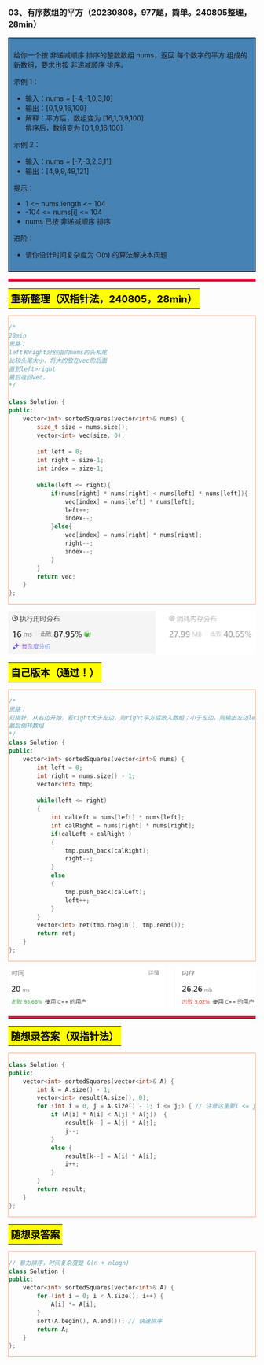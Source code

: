 ### 03、有序数组的平方（20230808，977题，简单。240805整理，28min）
<div style="border: 1px solid black; padding: 10px; background-color: SteelBlue;">

给你一个按 非递减顺序 排序的整数数组 nums，返回 每个数字的平方 组成的新数组，要求也按 非递减顺序 排序。

 

示例 1：

- 输入：nums = [-4,-1,0,3,10]
- 输出：[0,1,9,16,100]
- 解释：平方后，数组变为 [16,1,0,9,100]  
排序后，数组变为 [0,1,9,16,100]

示例 2：

- 输入：nums = [-7,-3,2,3,11]
- 输出：[4,9,9,49,121]
 

提示：

- 1 <= nums.length <= 104
- -104 <= nums[i] <= 104
- nums 已按 非递减顺序 排序
 

进阶：

- 请你设计时间复杂度为 O(n) 的算法解决本问题

  </p>
</div>

<hr style="border-top: 5px solid #DC143C;">
<table>
  <tr>
    <td bgcolor="Yellow" style="padding: 5px; border: 0px solid black;">
      <span style="font-weight: bold; font-size: 20px;color: black;">
      重新整理（双指针法，240805，28min）
      </span>
    </td>
  </tr>
</table>
<div style="padding: 0px; border: 1.5px solid LightSalmon; margin-bottom: 10px;">

```C++
/*
28min
思路：
left和right分别指向nums的头和尾
比较头尾大小，将大的放在vec的后面
直到left>right
最后返回vec。
*/

class Solution {
public:
    vector<int> sortedSquares(vector<int>& nums) {
        size_t size = nums.size();
        vector<int> vec(size, 0);

        int left = 0;
        int right = size-1;
        int index = size-1;

        while(left <= right){
            if(nums[right] * nums[right] < nums[left] * nums[left]){
                vec[index] = nums[left] * nums[left];
                left++;
                index--;
            }else{
                vec[index] = nums[right] * nums[right];
                right--;
                index--;
            }
        }
        return vec;
    }
};

```

</div>

![alt text](image/9fb1eb5302505c03218ee212faf84fc.png)

<table>
  <tr>
    <td bgcolor="Yellow" style="padding: 5px; border: 0px solid black;">
      <span style="font-weight: bold; font-size: 20px;color: black;">
      自己版本（通过！）
      </span>
    </td>
  </tr>
</table>

<div style="padding: 0px; border: 1.5px solid LightSalmon; margin-bottom: 10px">

```C++
/*
思路：
双指针，从右边开始，若right大于左边，则right平方后放入数组；小于左边，则输出左边left的平方，直至left = right。
最后倒转数组
*/
class Solution {
public:
    vector<int> sortedSquares(vector<int>& nums) {
        int left = 0;
        int right = nums.size() - 1;
        vector<int> tmp;

        while(left <= right)
        {
            int calLeft = nums[left] * nums[left];
            int calRight = nums[right] * nums[right];
            if(calLeft < calRight )
            {
                tmp.push_back(calRight);
                right--;
            }
            else
            {
                tmp.push_back(calLeft);
                left++; 
            }
        }
        vector<int> ret(tmp.rbegin(), tmp.rend());
        return ret;
    }
};
```

</div>

![Alt text](image/image-18.png)

<hr style="border-top: 5px solid #DC143C;">

<table>
  <tr>
    <td bgcolor="Yellow" style="padding: 5px; border: 0px solid black;">
      <span style="font-weight: bold; font-size: 20px;color: black;">
      随想录答案（双指针法）
      </span>
    </td>
  </tr>
</table>

<div style="padding: 0px; border: 1.5px solid LightSalmon; margin-bottom: 10px">

```C++
class Solution {
public:
    vector<int> sortedSquares(vector<int>& A) {
        int k = A.size() - 1;
        vector<int> result(A.size(), 0);
        for (int i = 0, j = A.size() - 1; i <= j;) { // 注意这里要i <= j，因为最后要处理两个元素
            if (A[i] * A[i] < A[j] * A[j])  {
                result[k--] = A[j] * A[j];
                j--;
            }
            else {
                result[k--] = A[i] * A[i];
                i++;
            }
        }
        return result;
    }
};
```
</div>

<table>
  <tr>
    <td bgcolor="Yellow" style="padding: 5px; border: 0px solid black;">
      <span style="font-weight: bold; font-size: 20px;color: black;">
      随想录答案
      </span>
    </td>
  </tr>
</table>

<div style="padding: 0px; border: 1.5px solid LightSalmon; margin-bottom: 10px">

```C++
// 暴力排序，时间复杂度是 O(n + nlogn)
class Solution {
public:
    vector<int> sortedSquares(vector<int>& A) {
        for (int i = 0; i < A.size(); i++) {
            A[i] *= A[i];
        }
        sort(A.begin(), A.end()); // 快速排序
        return A;
    }
};
```
</div>


